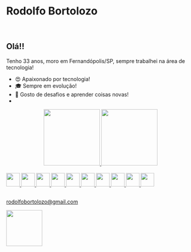 <div dsplay="inline-block">
  <h1 align="left">Rodolfo Bortolozo</h1>
</div>

</br>

## Olá!!

Tenho 33 anos, moro em Fernandópolis/SP, sempre trabalhei na área de tecnologia! 

- 😍 Apaixonado por tecnologia!
- 🎓 Sempre em evolução!
- 🤖 Gosto de desafios e aprender coisas novas!
- 
<div align="center">
  <a href="https://github.com/rodolfobortolozo">
  <img height="150em" src="https://github-readme-stats.vercel.app/api?username=rodolfobortolozo&show_icons=true&theme=cobalt&include_all_commits=true&count_private=true"/>
  <img height="150em" src="https://github-readme-stats.vercel.app/api/top-langs/?username=rodolfobortolozo&layout=compact&langs_count=7&theme=cobalt"/>
</div>
 
 <div style="display: inline_block"><br>
  <img src="https://cdn.jsdelivr.net/gh/devicons/devicon/icons/angularjs/angularjs-original.svg" height="36" width="36" />   
  <img src="https://cdn.jsdelivr.net/gh/devicons/devicon/icons/vscode/vscode-original.svg" height="36" width="36" />  
  <img src="https://cdn.jsdelivr.net/gh/devicons/devicon/icons/javascript/javascript-original.svg" height="36" width="36" />
  <img src="https://cdn.jsdelivr.net/gh/devicons/devicon/icons/python/python-original.svg" height="36" width="36"/>
  <img src="https://cdn.jsdelivr.net/gh/devicons/devicon/icons/java/java-original.svg" height="36" width="36"/>
  <img src="https://cdn.jsdelivr.net/gh/devicons/devicon/icons/jupyter/jupyter-original-wordmark.svg" height="36" width="36" />
  <img src="https://cdn.jsdelivr.net/gh/devicons/devicon/icons/oracle/oracle-original.svg" height="36" width="36" />
  <img src="https://cdn.jsdelivr.net/gh/devicons/devicon/icons/mysql/mysql-original.svg" height="36" width="36" />
  <img src="https://cdn.jsdelivr.net/gh/devicons/devicon/icons/postgresql/postgresql-original.svg" height="36" width="36"/>
  <img src="https://cdn.jsdelivr.net/gh/devicons/devicon/icons/spring/spring-original.svg" height="36" width="36"/>          
 </div>
  
  ##
  <a href = "mailto:rodolfobortolozo@gmail.com">rodolfobortolozo@gmail.com</a>
<div> 
  <a href="https://www.linkedin.com/in/rodolfobortolozo/" target="_blank"><img src="https://cdn.jsdelivr.net/gh/devicons/devicon/icons/linkedin/linkedin-original-wordmark.svg" height="96" width="96" target="_blank"></a> 
  

  
</div>

